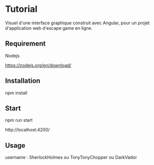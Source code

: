 # Tutorial

Visuel d'une interface graphique construit avec Angular, pour un projet d'application web d'escape game en ligne.

## Requirement

Nodejs

https://nodejs.org/en/download/

## Installation

npm install

## Start

npm run start

http://localhost:4200/

## Usage

username : SherlockHolmes ou TonyTonyChopper ou DarkVador
